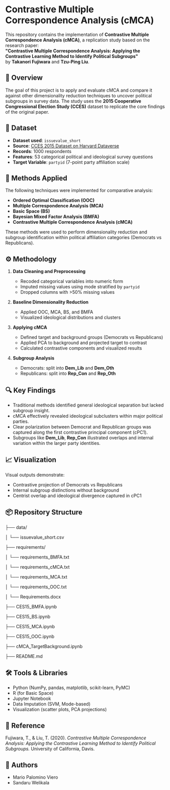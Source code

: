 # Contrastive Multiple Correspondence Analysis (cMCA)

This repository contains the implementation of **Contrastive Multiple Correspondence Analysis (cMCA)**, a replication study based on the research paper:  
**"Contrastive Multiple Correspondence Analysis: Applying the Contrastive Learning Method to Identify Political Subgroups"**  
by **Takanori Fujiwara** and **Tzu-Ping Liu**.

## 📘 Overview

The goal of this project is to apply and evaluate cMCA and compare it against other dimensionality reduction techniques to uncover political subgroups in survey data. The study uses the **2015 Cooperative Congressional Election Study (CCES)** dataset to replicate the core findings of the original paper.

## 📂 Dataset

- **Dataset used**: `issuevalue_short`
- **Source**: [CCES 2015 Dataset on Harvard Dataverse](https://dataverse.harvard.edu/dataset.xhtml?persistentId=doi%3A10.7910/DVN/SWMWX8)
- **Records**: 1000 respondents  
- **Features**: 53 categorical political and ideological survey questions  
- **Target Variable**: `partyid` (7-point party affiliation scale)

## 🧪 Methods Applied

The following techniques were implemented for comparative analysis:

- **Ordered Optimal Classification (OOC)**  
- **Multiple Correspondence Analysis (MCA)**  
- **Basic Space (BS)**  
- **Bayesian Mixed Factor Analysis (BMFA)**  
- **Contrastive Multiple Correspondence Analysis (cMCA)**  

These methods were used to perform dimensionality reduction and subgroup identification within political affiliation categories (Democrats vs Republicans).

## ⚙️ Methodology

1. **Data Cleaning and Preprocessing**
   - Recoded categorical variables into numeric form
   - Imputed missing values using mode stratified by `partyid`
   - Dropped columns with >50% missing values

2. **Baseline Dimensionality Reduction**
   - Applied OOC, MCA, BS, and BMFA
   - Visualized ideological distributions and clusters

3. **Applying cMCA**
   - Defined target and background groups (Democrats vs Republicans)
   - Applied PCA to background and projected target to contrast
   - Calculated contrastive components and visualized results

4. **Subgroup Analysis**
   - Democrats: split into **Dem_Lib** and **Dem_Oth**
   - Republicans: split into **Rep_Con** and **Rep_Oth**

## 🔍 Key Findings

- Traditional methods identified general ideological separation but lacked subgroup insight.
- cMCA effectively revealed ideological subclusters within major political parties.
- Clear polarization between Democrat and Republican groups was captured along the first contrastive principal component (cPC1).
- Subgroups like **Dem_Lib**, **Rep_Con** illustrated overlaps and internal variation within the larger party identities.

## 📈 Visualization

Visual outputs demonstrate:
- Contrastive projection of Democrats vs Republicans
- Internal subgroup distinctions without background
- Centrist overlap and ideological divergence captured in cPC1

## 📦 Repository Structure

├── data/

│ └── issuevalue_short.csv

├── requirements/

│ └── requirements_BMFA.txt

│ └── requirements_cMCA.txt

│ └── requirements_MCA.txt

│ └── requirements_OOC.txt

│ └── Requirements.docx

├── CES15_BMFA.ipynb

├── CES15_BS.ipynb

├── CES15_MCA.ipynb

├── CES15_OOC.ipynb

├── cMCA_TargetBackground.ipynb

├── README.md

## 🛠 Tools & Libraries

- Python (NumPy, pandas, matplotlib, scikit-learn, PyMC)
- R (for Basic Space)
- Jupyter Notebook
- Data Imputation (SVM, Mode-based)
- Visualization (scatter plots, PCA projections)

## 📖 Reference

Fujiwara, T., & Liu, T. (2020). *Contrastive Multiple Correspondence Analysis: Applying the Contrastive Learning Method to Identify Political Subgroups.* University of California, Davis.

## 👥 Authors

- Mario Palomino Viero  
- Sandaru Welikala

